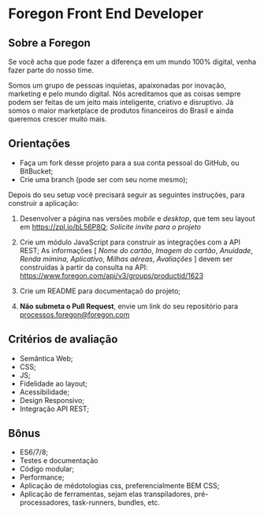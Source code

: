 Foregon Front End Developer
============================

Sobre a Foregon
-----
Se você acha que pode fazer a diferença em um mundo 100% digital, venha fazer parte do nosso time.

Somos um grupo de pessoas inquietas, apaixonadas por inovação, marketing e pelo mundo digital. Nós acreditamos que as coisas sempre podem ser feitas de um jeito mais inteligente, criativo e disruptivo. Já somos o maior marketplace de produtos financeiros do Brasil e ainda queremos crescer muito mais.

Orientações
-----
* Faça um fork desse projeto para a sua conta pessoal do GitHub, ou BitBucket;
* Crie uma branch (pode ser com seu nome mesmo);

Depois do seu setup você precisará seguir as seguintes instruções, para construir a aplicação:

1. Desenvolver a página nas versões *mobile* e *desktop*, que tem seu layout em https://zpl.io/bL56P8Q;
  *Solicite invite para o projeto*

2. Crie um módulo JavaScript para construir as integrações com a API REST;
  As informações [
    *Nome do cartão*, 
    *Imagem do cartão*, 
    *Anuidade*, 
    *Renda mímina*, 
    *Aplicativo*, 
    *Milhas aéreas*, 
    *Avaliações*
  ] devem ser construidas à partir da consulta na API: https://www.foregon.com/api/v3/groups/productid/1623
  
4. Crie um README para documentaçaõ do projeto;
3. **Não submeta o Pull Request**, envie um link do seu repositório para processos.foregon@foregon.com

Critérios de avaliação
-----
* Semântica Web;
* CSS;
* JS;
* Fidelidade ao layout;
* Acessibilidade;
* Design Responsivo;
* Integração API REST;

Bônus
-----
* ES6/7/8;
* Testes e documentação
* Código modular;
* Performance;
* Aplicação de médotologias css, preferencialmente BEM CSS;
* Aplicação de ferramentas, sejam elas transpiladores, pré-processadores, task-runners, bundles, etc.
